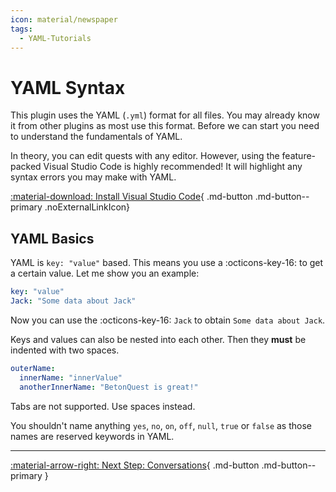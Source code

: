 ```yaml
---
icon: material/newspaper
tags: 
  - YAML-Tutorials
---
```

# YAML Syntax
This plugin uses the YAML (`.yml`) format for all files. You may already know it from other plugins as most use this format.
Before we can start you need to understand the fundamentals of YAML.

In theory, you can edit quests with any editor. However, using the feature-packed 
Visual Studio Code is highly recommended! It will highlight any syntax errors you may make with YAML.

[:material-download: Install Visual Studio Code](https://code.visualstudio.com){ .md-button .md-button--primary .noExternalLinkIcon}

## YAML Basics

YAML is `key: "value"` based. This means you use a :octicons-key-16: to get a certain value.
Let me show you an example:

```YAML title="YAML Data Format"
key: "value"
Jack: "Some data about Jack"
```
Now you can use the :octicons-key-16: `Jack` to obtain `Some data about Jack`.

Keys and values can also be nested into each other. Then they **must** be indented with two spaces.

```YAML title="Nested YAML"
outerName:
  innerName: "innerValue"
  anotherInnerName: "BetonQuest is great!"
```

Tabs are not supported. Use spaces instead.

You shouldn't name anything `yes`, `no`, `on`, `off`, `null`, `true` or `false` as those names are reserved keywords in YAML.  
 
---
[:material-arrow-right: Next Step: Conversations](../Basics/Conversations.md){ .md-button .md-button--primary }
